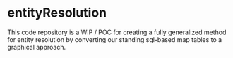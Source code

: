 # entityResolution

This code repository is a WIP / POC for creating a fully generalized method for entity resolution by converting our standing sql-based map tables to a graphical approach. 
